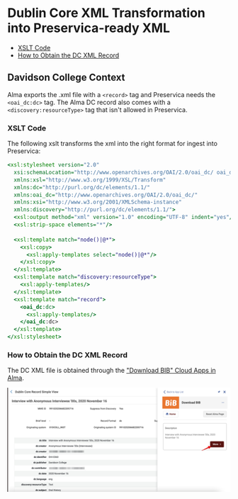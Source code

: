 # Dublin Core XML Transformation into Preservica-ready XML

- [XSLT Code](#xslt-code)
- [How to Obtain the DC XML Record](#how-to-obtain-the-dc-xml-record)

## Davidson College Context

Alma exports the .xml file with a `<record>` tag and Preservica needs the `<oai_dc:dc>` tag. The Alma DC record also comes with a `<discovery:resourceType>` tag that isn't allowed in Preservica.

### XSLT Code

The following xslt transforms the xml into the right format for ingest into Preservica:

```xslt
<xsl:stylesheet version="2.0"
  xsi:schemaLocation="http://www.openarchives.org/OAI/2.0/oai_dc/ oai_dc.xsd"
  xmlns:xsl="http://www.w3.org/1999/XSL/Transform"
  xmlns:dc="http://purl.org/dc/elements/1.1/"
  xmlns:oai_dc="http://www.openarchives.org/OAI/2.0/oai_dc/"
  xmlns:xsi="http://www.w3.org/2001/XMLSchema-instance"
  xmlns:discovery="http://purl.org/dc/elements/1.1/">
  <xsl:output method="xml" version="1.0" encoding="UTF-8" indent="yes"/>
  <xsl:strip-space elements="*"/>

  <xsl:template match="node()|@*">
    <xsl:copy>
      <xsl:apply-templates select="node()|@*"/>
    </xsl:copy>
  </xsl:template>
  <xsl:template match="discovery:resourceType">
    <xsl:apply-templates/>
  </xsl:template>
  <xsl:template match="record">
    <oai_dc:dc>
      <xsl:apply-templates/>
    </oai_dc:dc>
  </xsl:template>
</xsl:stylesheet>
```

### How to Obtain the DC XML Record

The DC XML file is obtained through the ["Download BIB" Cloud Apps in Alma](https://developers.exlibrisgroup.com/blog/how-to-install-and-use-the-download-bib-cloud-app/).

![Download BIB Cloud Apps](help_files/Download-BIB_CloudApps.png "Download BIB Cloud Apps")
